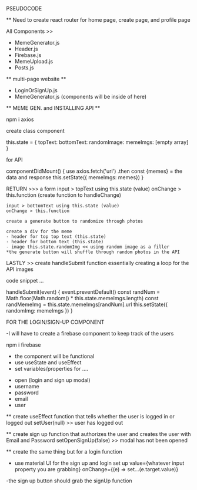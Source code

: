 PSEUDOCODE 

** Need to create react router for home page, create page, and profile page

All Components >>

- MemeGenerator.js
- Header.js
- Firebase.js 
- MemeUpload.js
- Posts.js

** multi-page website **
- LoginOrSignUp.js
- MemeGenerator.js
(components will be inside of here)

** MEME GEN. and INSTALLING API **

npm i axios

create class component

this.state = {
    topText: 
    bottomText:
    randomImage:
    memeImgs: [empty array]
}

for API

componentDidMount() {
    use axios.fetch('url')
    .then
    const {memes} = the data and response
    this.setState({ memeImgs: memes})
}

RETURN >>>
    a form 
    input > topText using this.state (value)
    onChange > this.function (create function to handleChange)

    input > bottomText using this.state (value)
    onChange > this.function

    create a generate button to randomize through photos

    create a div for the meme
    - header for top top text (this.state)
    - header for bottom text (this.state)
    - image this.state.randomImg << using random image as a filler
    *the generate button will shuffle through random photos in the API


LASTLY >>
 create handleSubmit function
 essentially creating a loop for the API images

 code snippet ...

 handleSubmit(event) {
     event.preventDefault()
     const randNum = Math.floor(Math.random() * this.state.memeImgs.length)
     const randMemeImg = this.state.memeImgs[randNum].url
     this.setState({ randomImg: memeImgs })
 }



FOR THE LOGIN/SIGN-UP COMPONENT

-I will have to create a firebase component to keep track of the users

npm i firebase

- the component will be functional
- use useState and useEffect
- set variables/properties for ....
* open (login and sign up modal)
* username
* password
* email
* user

** create useEffect function that tells whether the user is logged in or logged out setUser(null) >> user has logged out 

** create sign up function that authorizes the user and creates the user with Email and Password setOpenSignUp(false) >> modal has not been opened

** create the same thing but for a login function

- use material UI for the sign up and login set up
value={whatever input property you are grabbing}
onChange={(e) => set...(e.target.value)}

-the sign up button should grab the signUp function





